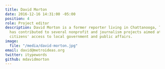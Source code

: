 ```yaml
---
title: David Morton
date: 2016-12-16 14:31:00 -05:00
position: 4
role: Project editor
description: David Morton is a former reporter living in Chattanooga, Tennessee. He
  has contributed to several nonprofit and journalism projects aimed at improving
  citizens' access to local government and public affairs.
image:
  file: "/media/david-morton.jpg"
email: david@metroideas.org
twitter: itypewords
github: mdavidmorton
---
```


